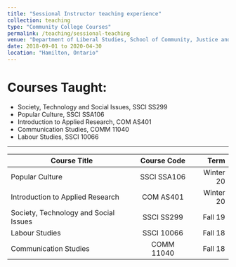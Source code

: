 ```yaml
---
title: "Sessional Instructor teaching experience"
collection: teaching
type: "Community College Courses"
permalink: /teaching/sessional-teaching
venue: "Department of Liberal Studies, School of Community, Justice and Liberal Studies, Mohawk College of Applied Arts and Technology"
date: 2018-09-01 to 2020-04-30
location: "Hamilton, Ontario"
---
```


Courses Taught: 
======

* Society, Technology and Social Issues, SSCI SS299
* Popular Culture, SSCI SSA106
* Introduction to Applied Research, COM AS401
* Communication Studies, COMM 11040
* Labour Studies, SSCI 10066

____


| Course Title                               | Course Code           | Term      |
| ------------------------------------------ |:---------------------:| ---------:|
| Popular Culture                            | SSCI SSA106           | Winter 20 |
| Introduction to Applied Research           | COM AS401             | Winter 20 |
| Society, Technology and Social Issues      | SSCI SS299            | Fall 19   |
| Labour Studies                             | SSCI 10066            | Fall 18   |
| Communication Studies                      | COMM 11040            | Fall 18   |


